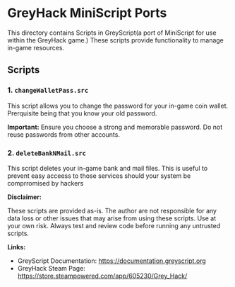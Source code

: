 # GreyHack MiniScript Ports

This directory contains Scripts in GreyScript(a port of MiniScript for use within the GreyHack game.) These scripts provide functionality to manage in-game resources.

## Scripts

### 1. `changeWalletPass.src`

This script allows you to change the password for your in-game coin wallet. Prerquisite being that you know your old password.

**Important:**  Ensure you choose a strong and memorable password.  Do not reuse passwords from other accounts.

### 2. ``deleteBankNMail.src``

This script deletes your in-game bank and mail files. This is useful to prevent easy acceess to those services should your system be comprromised by hackers


**Disclaimer:**

These scripts are provided as-is.  The author are not responsible for any data loss or other issues that may arise from using these scripts.  Use at your own risk.  Always test and review code before running any untrusted scripts.

**Links:**

* GreyScript Documentation: https://documentation.greyscript.org
* GreyHack Steam Page: https://store.steampowered.com/app/605230/Grey_Hack/
